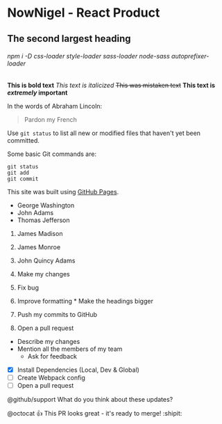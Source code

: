 # NowNigel - React Product
## The second largest heading
###### npm i -D css-loader style-loader sass-loader node-sass autoprefixer-loader

**This is bold text**
*This text is italicized*
~~This was mistaken text~~
**This text is _extremely_ important**

In the words of Abraham Lincoln:

> Pardon my French

Use `git status` to list all new or modified files that haven't yet been committed.

Some basic Git commands are:
```
git status
git add
git commit
```

This site was built using [GitHub Pages](https://pages.github.com/).

- George Washington
- John Adams
- Thomas Jefferson

1. James Madison
2. James Monroe
3. John Quincy Adams

1. Make my changes
  1. Fix bug
  2. Improve formatting
    * Make the headings bigger
2. Push my commits to GitHub
3. Open a pull request
  * Describe my changes
  * Mention all the members of my team
    * Ask for feedback

- [x] Install Dependencies (Local, Dev & Global)
- [ ] Create Webpack config
- [ ] Open a pull request

@github/support What do you think about these updates?

@octocat :+1: This PR looks great - it's ready to merge! :shipit: